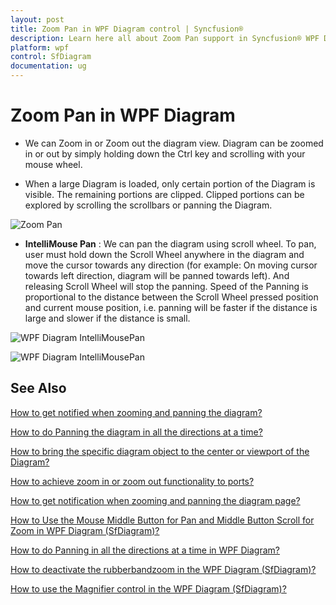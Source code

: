 ```yaml
---
layout: post
title: Zoom Pan in WPF Diagram control | Syncfusion®
description: Learn here all about Zoom Pan support in Syncfusion® WPF Diagram (SfDiagram) control, its elements and more.
platform: wpf
control: SfDiagram
documentation: ug
---
```


# Zoom Pan in WPF Diagram

* We can Zoom in or Zoom out the diagram view. Diagram can be zoomed in or out by simply holding down the Ctrl key and scrolling with your mouse wheel.

* When a large Diagram is loaded, only certain portion of the Diagram is visible. The remaining portions are clipped. Clipped portions can be explored by scrolling the scrollbars or panning the Diagram.

![Zoom Pan](Interaction_images/ZoomPan.gif)

* **IntelliMouse Pan** : We can pan the diagram using scroll wheel. To pan, user must hold down the Scroll Wheel anywhere in the diagram and move the cursor towards any direction (for example: On moving cursor towards left direction, diagram will be panned towards left). And releasing Scroll Wheel will stop the panning. Speed of the Panning is proportional to the distance between the Scroll Wheel pressed position and current mouse position, i.e. panning will be faster if the distance is large and slower if the distance is small. 

![WPF Diagram IntelliMousePan](Interaction_images/IntelliMousePan.png)

![WPF Diagram IntelliMousePan](Interaction_images/intellimouse.gif)

## See Also

[How to get notified when zooming and panning the diagram?](https://www.syncfusion.com/kb/5877/how-to-get-notification-when-zooming-and-panning-the-diagram)

[How to do Panning the diagram in all the directions at a time?](https://support.syncfusion.com/kb/article/5874/how-to-do-panning-in-all-the-directions-at-a-time-in-wpf-diagram)

[How to bring the specific diagram object to the center or viewport of the Diagram?](https://support.syncfusion.com/kb/article/8390/how-to-bring-the-specific-object-to-the-center-or-viewport-of-the-diagram-in-wpf)

[How to achieve zoom in or zoom out functionality to ports?](https://support.syncfusion.com/kb/article/10002/how-to-achieve-zoom-in-or-zoom-out-functionality-to-ports-in-wpf-diagram-sfdiagram)

[How to get notification when zooming and panning the diagram page?](https://support.syncfusion.com/kb/article/5470/how-to-get-notification-when-zooming-and-panning-the-wpf-diagram-sfdiagram)

[How to Use the Mouse Middle Button for Pan and Middle Button Scroll for Zoom in WPF Diagram (SfDiagram)?](https://support.syncfusion.com/kb/article/15645/how-to-use-the-mouse-middle-button-for-pan-and-middle-button-scroll-for-zoom-in-wpf-diagram-sfdiagram)

[How to do Panning in all the directions at a time in WPF Diagram?](https://support.syncfusion.com/kb/article/5874/how-to-do-panning-in-all-the-directions-at-a-time-in-wpf-diagram)

[How to deactivate the rubberbandzoom in the WPF Diagram (SfDiagram)?](https://support.syncfusion.com/kb/article/15535/how-to-deactivate-the-rubberbandzoom-in-the-wpf-diagram-sfdiagram)

[How to use the Magnifier control in the WPF Diagram (SfDiagram)?](https://support.syncfusion.com/kb/article/17727/how-to-use-the-magnifier-control-in-the-wpf-diagram-sfdiagram)